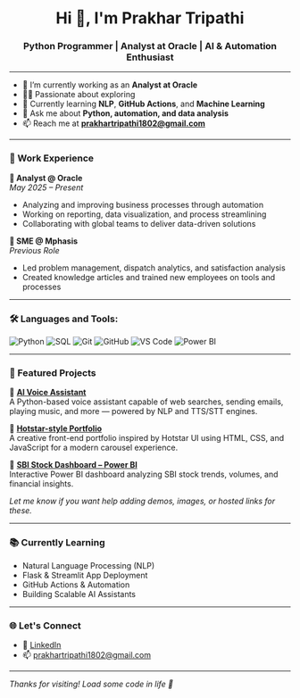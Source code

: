 <h1 align="center">Hi 👋, I'm Prakhar Tripathi</h1>
<h3 align="center">Python Programmer | Analyst at Oracle | AI & Automation Enthusiast</h3>

---

- 🔭 I’m currently working as an **Analyst at Oracle**
- 👨‍💻 Passionate about exploring
- 🌱 Currently learning **NLP**, **GitHub Actions**, and **Machine Learning**
- 💬 Ask me about **Python, automation, and data analysis**
- 📫 Reach me at **prakhartripathi1802@gmail.com**

---

### 💼 Work Experience

**🔹 Analyst @ Oracle**  
*May 2025 – Present*  
- Analyzing and improving business processes through automation  
- Working on reporting, data visualization, and process streamlining  
- Collaborating with global teams to deliver data-driven solutions  

**🔹 SME @ Mphasis**  
*Previous Role*  
- Led problem management, dispatch analytics, and satisfaction analysis  
- Created knowledge articles and trained new employees on tools and processes  

---

### 🛠️ Languages and Tools:
![Python](https://img.shields.io/badge/-Python-333333?style=flat&logo=python)
![SQL](https://img.shields.io/badge/-SQL-333333?style=flat&logo=mysql)
![Git](https://img.shields.io/badge/-Git-333333?style=flat&logo=git)
![GitHub](https://img.shields.io/badge/-GitHub-333333?style=flat&logo=github)
![VS Code](https://img.shields.io/badge/-VSCode-333333?style=flat&logo=visual-studio-code)
![Power BI](https://img.shields.io/badge/-Power%20BI-333333?style=flat&logo=powerbi)

---

### 🚀 Featured Projects

🔹 **[AI Voice Assistant](https://github.com/Prakhar1802/your-voice-assistant)**  
A Python-based voice assistant capable of web searches, sending emails, playing music, and more — powered by NLP and TTS/STT engines.

🔹 **[Hotstar-style Portfolio](https://github.com/Prakhar1802/your-hotstar-portfolio)**  
A creative front-end portfolio inspired by Hotstar UI using HTML, CSS, and JavaScript for a modern carousel experience.

🔹 **[SBI Stock Dashboard – Power BI](https://github.com/Prakhar1802/your-sbi-stock-dashboard)**  
Interactive Power BI dashboard analyzing SBI stock trends, volumes, and financial insights.

*Let me know if you want help adding demos, images, or hosted links for these.*

---

### 📚 Currently Learning

- Natural Language Processing (NLP)
- Flask & Streamlit App Deployment
- GitHub Actions & Automation
- Building Scalable AI Assistants

---

### 🌐 Let's Connect
- 💼 [LinkedIn](https://www.linkedin.com/in/prakhar-tripathi-/)
- 📫 prakhartripathi1802@gmail.com

---

_Thanks for visiting! Load some code in life 🚀_

